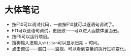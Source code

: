 # 大体笔记

* 按F10可以调试代码，一直按F10就可以逐语句调试了。
* F11可以逐语句调试，更细致——可以进入函数体里面去。
* 按F5可以运行项目。
* 搜狗输入法输入`shijian`可以显示日期 + 时间。 
* 点击调试——窗口——监视，可以看到变量的执行过程变化。